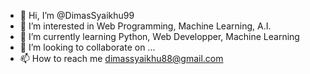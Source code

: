 - 👋 Hi, I’m @DimasSyaikhu99
- 👀 I’m interested in Web Programming, Machine Learning, A.I.
- 🌱 I’m currently learning Python, Web Developper, Machine Learning
- 💞️ I’m looking to collaborate on ...
- 📫 How to reach me dimassyaikhu88@gmail.com

<!---
DimasSyaikhu99/DimasSyaikhu99 is a ✨ special ✨ repository because its `README.md` (this file) appears on your GitHub profile.
You can click the Preview link to take a look at your changes.
--->
